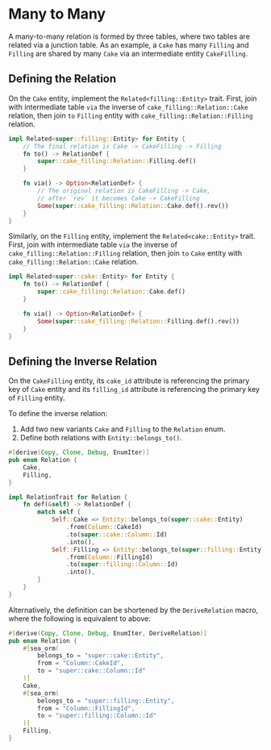 # Many to Many

A many-to-many relation is formed by three tables, where two tables are related via a junction table. As an example, a `Cake` has many `Filling` and `Filling` are shared by many `Cake` via an intermediate entity `CakeFilling`.

## Defining the Relation

On the `Cake` entity, implement the `Related<filling::Entity>` trait. First, join with intermediate table `via` the inverse of `cake_filling::Relation::Cake` relation, then join `to` `Filling` entity  with `cake_filling::Relation::Filling` relation.

```rust {4,10} title="entity/cake.rs"
impl Related<super::filling::Entity> for Entity {
    // The final relation is Cake -> CakeFilling -> Filling
    fn to() -> RelationDef {
        super::cake_filling::Relation::Filling.def()
    }

    fn via() -> Option<RelationDef> {
        // The original relation is CakeFilling -> Cake,
        // after `rev` it becomes Cake -> CakeFilling
        Some(super::cake_filling::Relation::Cake.def().rev())
    }
}
```

Similarly, on the `Filling` entity, implement the `Related<cake::Entity>` trait. First, join with intermediate table `via` the inverse of `cake_filling::Relation::Filling` relation, then join `to` `Cake` entity  with `cake_filling::Relation::Cake` relation.

```rust {3,7} title="entity/filling.rs"
impl Related<super::cake::Entity> for Entity {
    fn to() -> RelationDef {
        super::cake_filling::Relation::Cake.def()
    }

    fn via() -> Option<RelationDef> {
        Some(super::cake_filling::Relation::Filling.def().rev())
    }
}
```

## Defining the Inverse Relation

On the `CakeFilling` entity, its `cake_id` attribute is referencing the primary key of `Cake` entity and its `filling_id` attribute is referencing the primary key of `Filling` entity.

To define the inverse relation:
1. Add two new variants `Cake` and `Filling` to the `Relation` enum.
1. Define both relations with `Entity::belongs_to()`.

```rust title="entity/cake_filling.rs"
#[derive(Copy, Clone, Debug, EnumIter)]
pub enum Relation {
    Cake,
    Filling,
}

impl RelationTrait for Relation {
    fn def(&self) -> RelationDef {
        match self {
            Self::Cake => Entity::belongs_to(super::cake::Entity)
                .from(Column::CakeId)
                .to(super::cake::Column::Id)
                .into(),
            Self::Filling => Entity::belongs_to(super::filling::Entity)
                .from(Column::FillingId)
                .to(super::filling::Column::Id)
                .into(),
        }
    }
}
```

Alternatively, the definition can be shortened by the `DeriveRelation` macro,
where the following is equivalent to above:

```rust
#[derive(Copy, Clone, Debug, EnumIter, DeriveRelation)]
pub enum Relation {
    #[sea_orm(
        belongs_to = "super::cake::Entity",
        from = "Column::CakeId",
        to = "super::cake::Column::Id"
    )]
    Cake,
    #[sea_orm(
        belongs_to = "super::filling::Entity",
        from = "Column::FillingId",
        to = "super::filling::Column::Id"
    )]
    Filling,
}
```